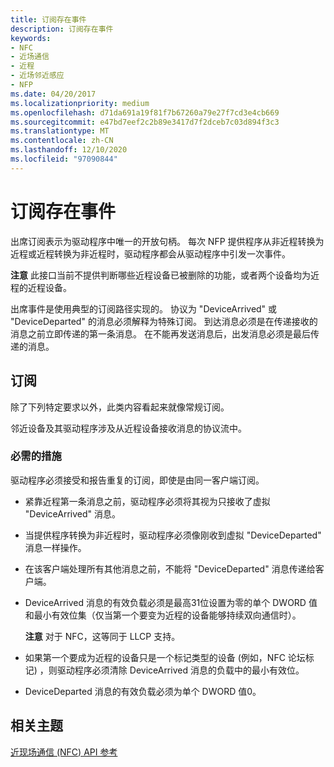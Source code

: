 ```yaml
---
title: 订阅存在事件
description: 订阅存在事件
keywords:
- NFC
- 近场通信
- 近程
- 近场邻近感应
- NFP
ms.date: 04/20/2017
ms.localizationpriority: medium
ms.openlocfilehash: d71da691a19f81f7b67260a79e27f7cd3e4cb669
ms.sourcegitcommit: e47bd7eef2c2b89e3417d7f2dceb7c03d894f3c3
ms.translationtype: MT
ms.contentlocale: zh-CN
ms.lasthandoff: 12/10/2020
ms.locfileid: "97090844"
---
```

# <a name="subscribing-for-presence-events"></a>订阅存在事件


出席订阅表示为驱动程序中唯一的开放句柄。 每次 NFP 提供程序从非近程转换为近程或近程转换为非近程时，驱动程序都会从驱动程序中引发一次事件。

**注意**  此接口当前不提供判断哪些近程设备已被删除的功能，或者两个设备均为近程的近程设备。

 

出席事件是使用典型的订阅路径实现的。 协议为 "DeviceArrived" 或 "DeviceDeparted" 的消息必须解释为特殊订阅。 到达消息必须是在传递接收的消息之前立即传递的第一条消息。 在不能再发送消息后，出发消息必须是最后传递的消息。

## <a name="subscription"></a>订阅


除了下列特定要求以外，此类内容看起来就像常规订阅。

邻近设备及其驱动程序涉及从近程设备接收消息的协议流中。

### <a name="required-actions"></a>必需的措施

驱动程序必须接受和报告重复的订阅，即使是由同一客户端订阅。

-   紧靠近程第一条消息之前，驱动程序必须将其视为只接收了虚拟 "DeviceArrived" 消息。
-   当提供程序转换为非近程时，驱动程序必须像刚收到虚拟 "DeviceDeparted" 消息一样操作。
-   在该客户端处理所有其他消息之前，不能将 "DeviceDeparted" 消息传递给客户端。
-   DeviceArrived 消息的有效负载必须是最高31位设置为零的单个 DWORD 值和最小有效位集（仅当第一个要变为近程的设备能够持续双向通信时）。

    **注意**  对于 NFC，这等同于 LLCP 支持。

     

-   如果第一个要成为近程的设备只是一个标记类型的设备 (例如，NFC 论坛标记) ，则驱动程序必须清除 DeviceArrived 消息的负载中的最小有效位。

     

-   DeviceDeparted 消息的有效负载必须为单个 DWORD 值0。

 

 
## <a name="related-topics"></a>相关主题
[近现场通信 (NFC) API 参考](/windows-hardware/drivers/ddi/_nfpdrivers/)

